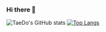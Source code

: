 ### Hi there 👋

<!--
**havefunatcode/havefunatcode** is a ✨ _special_ ✨ repository because its `README.md` (this file) appears on your GitHub profile.

Here are some ideas to get you started:

- 🔭 I’m currently working on ...
- 🌱 I’m currently learning ...
- 👯 I’m looking to collaborate on ...
- 🤔 I’m looking for help with ...
- 💬 Ask me about ...
- 📫 How to reach me: ...
- 😄 Pronouns: ...
- ⚡ Fun fact: ...
-->


![TaeDo's GitHub stats](https://github-readme-stats.vercel.app/api?username=havefunatcode&show_icons=true&theme=merko)
[![Top Langs](https://github-readme-stats.vercel.app/api/top-langs/?username=havefunatcode)](https://github.com/anuraghazra/github-readme-stats)
